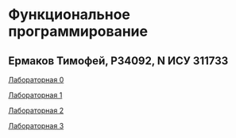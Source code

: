# Функциональное программирование

## Ермаков Тимофей, P34092, N ИСУ 311733

[Лабораторная 0](/lab0)

[Лабораторная 1](/lab1)

[Лабораторная 2](/lab2)

[Лабораторная 3](/lab3/interpolation)
